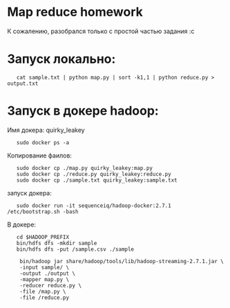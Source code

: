 # Map reduce homework
К сожалению, разобрался только с простой частью задания :c

# Запуск локально:
```shell
   cat sample.txt | python map.py | sort -k1,1 | python reduce.py > output.txt
```
# Запуск в докере hadoop:

Имя докера: quirky_leakey
```shell
   sudo docker ps -a
```

Копирование фаилов:
```shell
   sudo docker cp ./map.py quirky_leakey:map.py
   sudo docker cp ./reduce.py quirky_leakey:reduce.py
   sudo docker cp ./sample.txt quirky_leakey:sample.txt
```
запуск докера:

```shell
   sudo docker run -it sequenceiq/hadoop-docker:2.7.1 /etc/bootstrap.sh -bash
```

В докере:
```shell
   cd $HADOOP_PREFIX
   bin/hdfs dfs -mkdir sample
   bin/hdfs dfs -put /sample.csv ./sample
```

```shell
    bin/hadoop jar share/hadoop/tools/lib/hadoop-streaming-2.7.1.jar \
    -input sample/ \
    -output ./output \
    -mapper map.py \
    -reducer reduce.py \
    -file /map.py \
    -file /reduce.py
```
